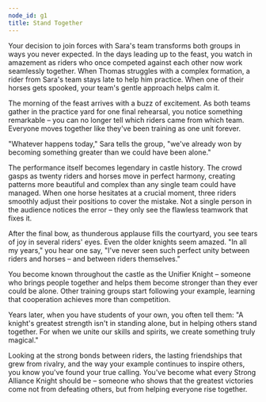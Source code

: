 ```yaml
---
node_id: g1
title: Stand Together
---
```


Your decision to join forces with Sara's team transforms both groups in ways you never expected. In the days leading up to the feast, you watch in amazement as riders who once competed against each other now work seamlessly together. When Thomas struggles with a complex formation, a rider from Sara's team stays late to help him practice. When one of their horses gets spooked, your team's gentle approach helps calm it.

The morning of the feast arrives with a buzz of excitement. As both teams gather in the practice yard for one final rehearsal, you notice something remarkable – you can no longer tell which riders came from which team. Everyone moves together like they've been training as one unit forever.

"Whatever happens today," Sara tells the group, "we've already won by becoming something greater than we could have been alone."

The performance itself becomes legendary in castle history. The crowd gasps as twenty riders and horses move in perfect harmony, creating patterns more beautiful and complex than any single team could have managed. When one horse hesitates at a crucial moment, three riders smoothly adjust their positions to cover the mistake. Not a single person in the audience notices the error – they only see the flawless teamwork that fixes it.

After the final bow, as thunderous applause fills the courtyard, you see tears of joy in several riders' eyes. Even the older knights seem amazed. "In all my years," you hear one say, "I've never seen such perfect unity between riders and horses – and between riders themselves."

You become known throughout the castle as the Unifier Knight – someone who brings people together and helps them become stronger than they ever could be alone. Other training groups start following your example, learning that cooperation achieves more than competition.

Years later, when you have students of your own, you often tell them: "A knight's greatest strength isn't in standing alone, but in helping others stand together. For when we unite our skills and spirits, we create something truly magical."

Looking at the strong bonds between riders, the lasting friendships that grew from rivalry, and the way your example continues to inspire others, you know you've found your true calling. You've become what every Strong Alliance Knight should be – someone who shows that the greatest victories come not from defeating others, but from helping everyone rise together.

